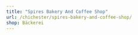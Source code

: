 ```yaml
---
title: "Spires Bakery And Coffee Shop"
url: /chichester/spires-bakery-and-coffee-shop/
shop: Bäckerei
---
```

